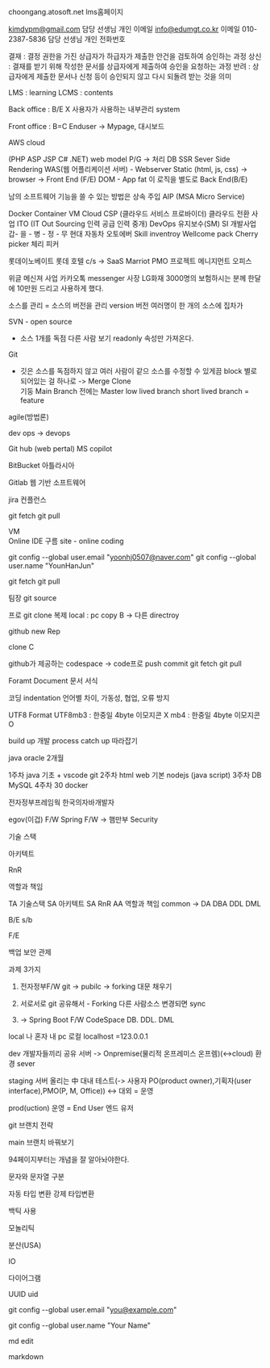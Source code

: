choongang.atosoft.net lms홈페이지 

kimdypm@gmail.com 담당 선생님 개인 이메일
info@edumgt.co.kr 이메일 
010-2387-5836 담당 선생님 개인 전화번호

결재 : 결정 권한을 가진 상급자가 하급자가 제출한 안건을 검토하여 승인하는 과정
상신 : 결재를 받기 위해 작성한 문서를 상급자에게 제출하여 승인을 요청하는 과정 
반려 : 상급자에게 제출한 문서나 신청 등이 승인되지 않고 다시 되돌려 받는 것을 의미

LMS : learning
LCMS : contents

Back office : B/E X
사용자가 사용하는 내부관리 system 

Front office : B=C Enduser -> Mypage, 대시보드 

AWS cloud

(PHP ASP JSP C# .NET) web model P/G -> 처리 DB
SSR Sever Side Rendering 
WAS(웹 어플리케이션 서버) - Webserver Static (html, js, css) -> browser -> Front End (F/E) DOM
                                      - App fat 이 로직을 별도로 Back End(B/E)

남의 소프트웨어 기능을 쓸 수 있는 방법은 상속 주입 AIP (MSA Micro Service)

Docker Container
VM 
Cloud CSP (클라우드 서비스 프로바이더) 클라우드 전환 사업
ITO (IT Out Sourcing 인력 공급 인력 중개)
DevOps 유지보수(SM)
SI 개발사업 
갑- 을 - 병 - 정 - 무 
현대 자동차 오토에버 Skill inventroy
Wellcome pack
Cherry picker 체리 피커

롯데이노베이트 롯데 호텔 c/s -> SaaS Marriot PMO 프로젝트 메니지먼트 오피스

위글 메신져 사업
카카오톡 messenger
사장 LG화재 3000명의 보험하시는 분께 한달에 10만원 드리고 
사용하게 했다.

소스를 관리 = 소스의 버전을 관리 
version 버전 여러명이 한 개의 소스에 집차가

SVN - open source 
- 소스 1개를 독점 다른 사람 보기 readonly 속성만 가져온다.

Git
- 깃은 소스를 독점하지 않고 여러 사람이 같으 소스를 수정할 수 있게끔
  block 별로 되어있는 걸 하나로 -> Merge
  Clone   
기둥 Main Branch 전에는 Master 
low lived branch 
short lived branch   = feature  

agile(방법론)

dev
ops    -> devops

Git hub (web pertal) MS copilot

BitBucket 아틀라시아

Gitlab 웹 기반 소프트웨어

jira 
컨플런스

git fetch
git pull

VM  
Online IDE
구름 site - online coding

  git config --global user.email "yoonhj0507@naver.com"
  git config --global user.name "YounHanJun"




git fetch 
git pull

팀장 git source 

프로 git clone 복제
local : pc
			copy B
-> 다른 directroy

github new Rep 

clone C 

github가 제공하는  codespace -> code프로 
push commit
git fetch
git pull

Foramt Document 문서 서식

코딩 indentation  언어별 차이, 가동성, 협업, 오류 방지

UTF8  Format
UTF8mb3 : 한중일 4byte 이모지콘 X
       mb4 : 한중일 4byte 이모지콘 O

build up 개발 process
catch up 따라잡기

java oracle 2개월

1주차 java 기초 + vscode git
2주차 html web 기본 nodejs (java script)
3주차 DB MySQL
4주차 30 docker

전자정부프레임웍
한국의자바개발자

egov(이겁) F/W
Spring F/W -> 햄만부 Security

기술 스택 

아키텍트 

RnR

역할과 책임

TA          기술스택 
SA           아키텍트
SA           RnR
AA           역할과 책임
common -> DA DBA DDL DML

B/E s/b

F/E

백업 보안 관제

과제 3가지 

1. 전자정부F/W git -> pubilc -> forking 대문 채우기

2.  서로서로 git 공유해서 - Forking
     다른 사람소스 변경되면 sync

3. -> Spring Boot F/W CodeSpace
        DB. DDL. DML 

local  나 혼자 내 pc 로컬 localhost =123.0.0.1

dev  개발자들끼리 공유 서버 -> Onpremise(물리적 온프레미스 온프렘)(<->cloud) 환경 sever

staging 서버 올리는 中 대내 테스트(-> 사용자 PO(product owner),기획자(user interface),PMO(P, M, Office))  <-> 대외 = 운영

prod(uction) 운영 = End User 엔드 유저

git 브랜치 전략

main 브랜치 바꿔보기

94페이지부터는 개념을 잘 알아놔야한다.

문자와 문자열 구분

자동 타입 변환 강제 타입변환

백틱 사용

모놀리틱

분산(USA)

IO

다이어그램 

UUID uid

git config --global user.email "you@example.com"

git config --global user.name "Your Name"

md edit

markdown








